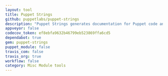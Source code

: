 ```yaml
---
layout: tool
title: Puppet Strings
github: puppetlabs/puppet-strings
description: "Puppet Strings generates documentation for Puppet code and extensions written in Puppet and Ruby. Strings processes code and YARD-style code comments to create documentation in HTML, Markdown, or JSON formats."
appveyor: false
codecov_token: ef8ebfa9632b46799eb523869ffa6cd5
dependabot: true
gem: puppet-strings
puppet_module: false
travis_com: false
travis_org: true
workflow: false
category: Misc Module tools
---
```

